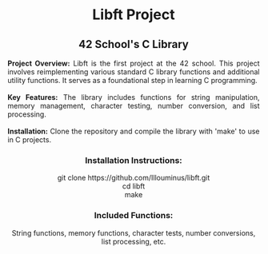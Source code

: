 <h1 align="center">Libft Project</h1>
<h2 align="center">42 School's C Library</h2>

<div align="center" width="80%">
  <p align="justify">
    <b>Project Overview:</b> Libft is the first project at the 42 school. This project involves reimplementing various standard C library functions and additional utility functions. It serves as a foundational step in learning C programming.<br><br>
    <b>Key Features:</b> The library includes functions for string manipulation, memory management, character testing, number conversion, and list processing.<br><br>
    <b>Installation:</b> Clone the repository and compile the library with 'make' to use in C projects.
  </p>
</div>

<h3 align="center">Installation Instructions:</h3>
<p align="center">
    git clone https://github.com/Illouminus/libft.git<br>
    cd libft<br>
    make<br>
</p>

<h3 align="center">Included Functions:</h3>
<p align="center">
  String functions, memory functions, character tests, number conversions, list processing, etc.
</p>
